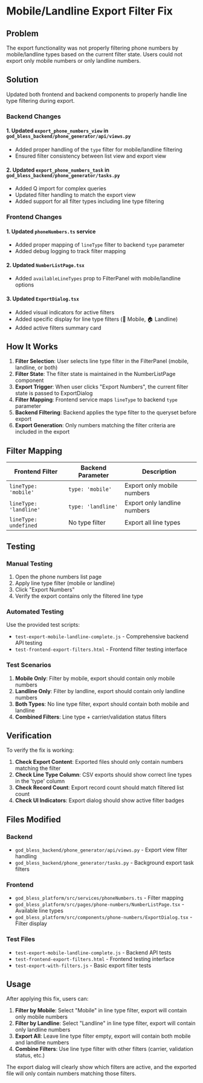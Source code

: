 # Mobile/Landline Export Filter Fix

## Problem
The export functionality was not properly filtering phone numbers by mobile/landline types based on the current filter state. Users could not export only mobile numbers or only landline numbers.

## Solution
Updated both frontend and backend components to properly handle line type filtering during export.

### Backend Changes

#### 1. Updated `export_phone_numbers_view` in `god_bless_backend/phone_generator/api/views.py`
- Added proper handling of the `type` filter for mobile/landline filtering
- Ensured filter consistency between list view and export view

#### 2. Updated `export_phone_numbers_task` in `god_bless_backend/phone_generator/tasks.py`
- Added Q import for complex queries
- Updated filter handling to match the export view
- Added support for all filter types including line type filtering

### Frontend Changes

#### 1. Updated `phoneNumbers.ts` service
- Added proper mapping of `lineType` filter to backend `type` parameter
- Added debug logging to track filter mapping

#### 2. Updated `NumberListPage.tsx`
- Added `availableLineTypes` prop to FilterPanel with mobile/landline options

#### 3. Updated `ExportDialog.tsx`
- Added visual indicators for active filters
- Added specific display for line type filters (📱 Mobile, 🏠 Landline)
- Added active filters summary card

## How It Works

1. **Filter Selection**: User selects line type filter in the FilterPanel (mobile, landline, or both)
2. **Filter State**: The filter state is maintained in the NumberListPage component
3. **Export Trigger**: When user clicks "Export Numbers", the current filter state is passed to ExportDialog
4. **Filter Mapping**: Frontend service maps `lineType` to backend `type` parameter
5. **Backend Filtering**: Backend applies the type filter to the queryset before export
6. **Export Generation**: Only numbers matching the filter criteria are included in the export

## Filter Mapping

| Frontend Filter | Backend Parameter | Description |
|----------------|-------------------|-------------|
| `lineType: 'mobile'` | `type: 'mobile'` | Export only mobile numbers |
| `lineType: 'landline'` | `type: 'landline'` | Export only landline numbers |
| `lineType: undefined` | No type filter | Export all line types |

## Testing

### Manual Testing
1. Open the phone numbers list page
2. Apply line type filter (mobile or landline)
3. Click "Export Numbers"
4. Verify the export contains only the filtered line type

### Automated Testing
Use the provided test scripts:
- `test-export-mobile-landline-complete.js` - Comprehensive backend API testing
- `test-frontend-export-filters.html` - Frontend filter testing interface

### Test Scenarios
1. **Mobile Only**: Filter by mobile, export should contain only mobile numbers
2. **Landline Only**: Filter by landline, export should contain only landline numbers
3. **Both Types**: No line type filter, export should contain both mobile and landline
4. **Combined Filters**: Line type + carrier/validation status filters

## Verification

To verify the fix is working:

1. **Check Export Content**: Exported files should only contain numbers matching the filter
2. **Check Line Type Column**: CSV exports should show correct line types in the 'type' column
3. **Check Record Count**: Export record count should match filtered list count
4. **Check UI Indicators**: Export dialog should show active filter badges

## Files Modified

### Backend
- `god_bless_backend/phone_generator/api/views.py` - Export view filter handling
- `god_bless_backend/phone_generator/tasks.py` - Background export task filters

### Frontend
- `god_bless_platform/src/services/phoneNumbers.ts` - Filter mapping
- `god_bless_platform/src/pages/phone-numbers/NumberListPage.tsx` - Available line types
- `god_bless_platform/src/components/phone-numbers/ExportDialog.tsx` - Filter display

### Test Files
- `test-export-mobile-landline-complete.js` - Backend API tests
- `test-frontend-export-filters.html` - Frontend testing interface
- `test-export-with-filters.js` - Basic export filter tests

## Usage

After applying this fix, users can:

1. **Filter by Mobile**: Select "Mobile" in line type filter, export will contain only mobile numbers
2. **Filter by Landline**: Select "Landline" in line type filter, export will contain only landline numbers
3. **Export All**: Leave line type filter empty, export will contain both mobile and landline numbers
4. **Combine Filters**: Use line type filter with other filters (carrier, validation status, etc.)

The export dialog will clearly show which filters are active, and the exported file will only contain numbers matching those filters.